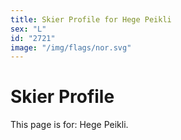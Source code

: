 ```yaml
---
title: Skier Profile for Hege Peikli
sex: "L"
id: "2721"
image: "/img/flags/nor.svg" 
---
```


# Skier Profile

This page is for: Hege Peikli.
    